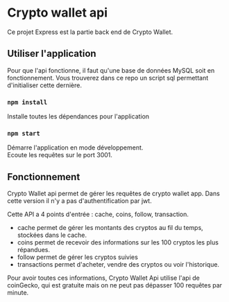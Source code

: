 # Crypto wallet api

Ce projet Express est la partie back end de Crypto Wallet.

## Utiliser l'application

Pour que l'api fonctionne, il faut qu'une base de données MySQL soit en fonctionnement.
Vous trouverez dans ce repo un script sql permettant d'initialiser cette dernière.

### `npm install`

Installe toutes les dépendances pour l'application

### `npm start`

Démarre l'application en mode développement.\
Ecoute les requêtes sur le port 3001.

## Fonctionnement

Crypto Wallet api permet de gérer les requêtes de crypto wallet app.
Dans cette version il n'y a pas d'authentification par jwt.

Cette API a 4 points d'entrée : cache, coins, follow, transaction.

- cache permet de gérer les montants des cryptos au fil du temps, stockées dans le cache.
- coins permet de recevoir des informations sur les 100 cryptos les plus répandues.
- follow permet de gérer les cryptos suivies
- transactions permet d'acheter, vendre des cryptos ou voir l'historique.

Pour avoir toutes ces informations, Crypto Wallet Api utilise l'api de coinGecko, qui est gratuite mais on ne peut pas dépasser 100 requêtes par minute.
